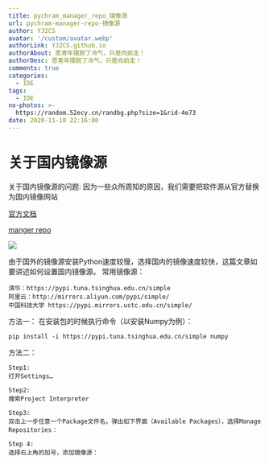 ```yaml
---
title: pychram_manager_repo_镜像源
url: pychram-manager-repo-镜像源
author: YJ2CS
avatar: '/custom/avatar.webp'
authorLink: YJ2CS.github.io
authorAbout: 愿青年摆脱了冷气，只是向前走！
authorDesc: 愿青年摆脱了冷气，只是向前走！
comments: true
categories:
  - IDE
tags:
  - IDE
no-photos: >-
  https://random.52ecy.cn/randbg.php?size=1&rid-4e73
date: 2020-11-10 22:16:00
---
```


# 关于国内镜像源
关于国内镜像源的问题: 因为一些众所周知的原因，我们需要把软件源从官方替换为国内镜像网站

[官方文档](https://www.jetbrains.com/help/pycharm/project-interpreter.html#packages)

[manger repo](https://www.jetbrains.com/help/pycharm/available-packages.html)

![](68531d3e.png)

由于国外的镜像源安装Python速度较慢，选择国内的镜像速度较快，这篇文章如要讲述如何设置国内镜像源。
常用镜像源：
```
清华：https://pypi.tuna.tsinghua.edu.cn/simple
阿里云：http://mirrors.aliyun.com/pypi/simple/
中国科技大学 https://pypi.mirrors.ustc.edu.cn/simple/

```

方法一：
在安装包的时候执行命令（以安装Numpy为例）：
```
pip install -i https://pypi.tuna.tsinghua.edu.cn/simple numpy
```

方法二：
```
Step1:
打开Settings…

Step2:
搜索Project Interpreter

Step3:
双击上一步任意一个Package文件名，弹出如下界面（Available Packages），选择Manage Repositories：

Step 4:
选择右上角的加号，添加镜像源：
```

